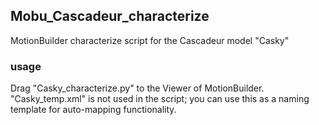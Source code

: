 ## Mobu_Cascadeur_characterize
MotionBuilder characterize script for the Cascadeur model "Casky"

### usage
Drag "Casky_characterize.py" to the Viewer of MotionBuilder.<br>
"Casky_temp.xml" is not used in the script; you can use this as a naming template for auto-mapping functionality.
